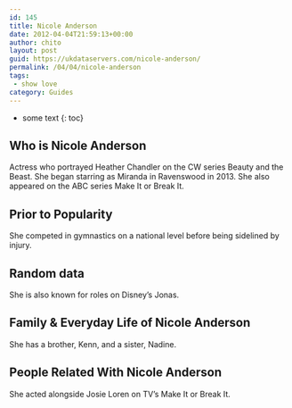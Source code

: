 ```yaml
---
id: 145
title: Nicole Anderson
date: 2012-04-04T21:59:13+00:00
author: chito
layout: post
guid: https://ukdataservers.com/nicole-anderson/
permalink: /04/04/nicole-anderson
tags:
 - show love
category: Guides
---
```


* some text
{: toc}


## Who is  Nicole Anderson
                  
                  
                  
Actress who portrayed Heather Chandler on the CW series Beauty and the Beast. She began starring as Miranda in Ravenswood in 2013. She also appeared on the ABC series Make It or Break It.  
                  
                
                
                
## Prior to Popularity 
                  
                  
                  
She competed in gymnastics on a national level before being sidelined by injury. 
                  
                
                
                
## Random data 
                  
                  
                  
She is also known for roles on Disney&#8217;s Jonas. 
                  
                
                
                
## Family & Everyday Life of Nicole Anderson
                  
                  
                  
She has a brother, Kenn, and a sister, Nadine. 
                  
                
                
                
## People Related With  Nicole Anderson
                  
                  
                  
She acted alongside Josie Loren on TV&#8217;s Make It or Break It. 
                  
                
              
            
          
          
          
    
    
  

